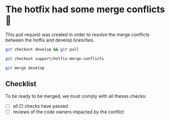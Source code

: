 # The hotfix had some merge conflicts :rotating_light:

This pull request was created in order to resolve the merge conflicts between the hotfix and develop branches.

```bash
git checkout develop && git pull

git checkout support/hotfix-merge-conflicts

git merge develop
```

## Checklist

To be ready to be merged, we must comply with all theses checks:

- [ ] all CI checks have passed
- [ ] reviews of the code owners impacted by the conflict

